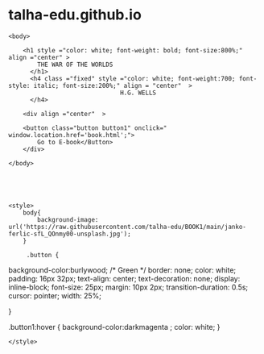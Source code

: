# talha-edu.github.io
<!DOCTYPE html>
<html>
    <head>
        <title>THE WAR OF THE WORLDS</title>
    </head>

    <body>

        <h1 style ="color: white; font-weight: bold; font-size:800%;" align ="center" >
            THE WAR OF THE WORLDS
          </h1>
          <h4 class ="fixed" style ="color: white; font-weight:700; font-style: italic; font-size:200%;" align = "center"  >
                                   H.G. WELLS
          </h4>

        <div align ="center"  >

        <button class="button button1" onclick=" window.location.href='book.html';">
            Go to E-book</Button>
        </div>

    </body>





    <style>
        body{
            background-image: url('https://raw.githubusercontent.com/talha-edu/BOOK1/main/janko-ferlic-sfL_QOnmy00-unsplash.jpg');
        }
        
         .button {
  background-color:burlywood; /* Green */
  border: none;
  color: white;
  padding: 16px 32px;
  text-align: center;
  text-decoration: none;
  display: inline-block;
  font-size: 25px;
  margin: 10px 2px;
  transition-duration: 0.5s;
  cursor: pointer;
  width: 25%;
  
}

.button1:hover {
  background-color:darkmagenta ;
  color: white;
}


    </style>
</html>
